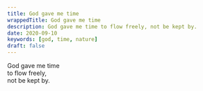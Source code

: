 ```yaml
---
title: God gave me time
wrappedTitle: God gave me time
description: God gave me time to flow freely, not be kept by.
date: 2020-09-10
keywords: [god, time, nature]
draft: false
---
```

God gave me time <br />
to flow freely, <br />
not be kept by.
